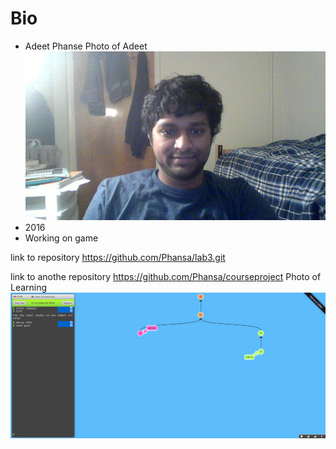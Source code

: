 # Bio #
* Adeet Phanse
Photo of Adeet ![Adeet](WIN_20160128_21_51_14_Pro.jpg)
* 2016
* Working on game

link to repository https://github.com/Phansa/lab3.git

link to anothe repository https://github.com/Phansa/courseproject
Photo of Learning ![learning](git_learning.png)
